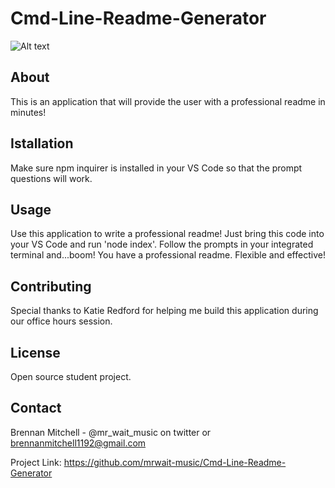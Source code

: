 # Cmd-Line-Readme-Generator

![Alt text](<../Untitled_ Nov 7, 2023 4_22 PM.gif>)

## About
This is an application that will provide the user with a professional readme in minutes!

## Istallation
Make sure npm inquirer is installed in your VS Code so that the prompt questions will work.

## Usage
Use this application to write a professional readme! Just bring this code into your VS Code and run 'node index'. Follow the prompts in your integrated terminal and...boom! You have a professional readme. Flexible and effective!
 
## Contributing
Special thanks to Katie Redford for helping me build this application during our office hours session.

## License
Open source student project.

## Contact
Brennan Mitchell - @mr_wait_music on twitter or brennanmitchell1192@gmail.com

Project Link: https://github.com/mrwait-music/Cmd-Line-Readme-Generator